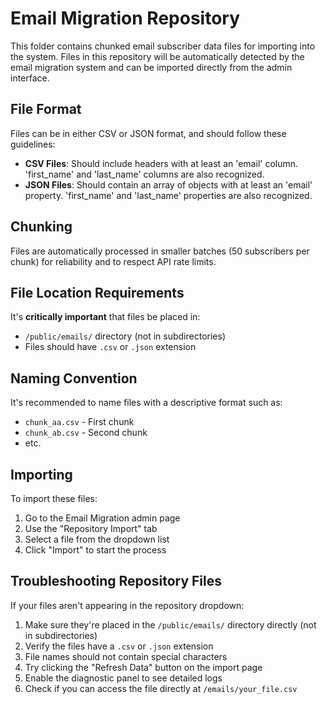 
# Email Migration Repository

This folder contains chunked email subscriber data files for importing into the system. 
Files in this repository will be automatically detected by the email migration system and can be imported directly from the admin interface.

## File Format

Files can be in either CSV or JSON format, and should follow these guidelines:

- **CSV Files**: Should include headers with at least an 'email' column. 'first_name' and 'last_name' columns are also recognized.
- **JSON Files**: Should contain an array of objects with at least an 'email' property. 'first_name' and 'last_name' properties are also recognized.

## Chunking

Files are automatically processed in smaller batches (50 subscribers per chunk) for reliability and to respect API rate limits.

## File Location Requirements

It's **critically important** that files be placed in:
- `/public/emails/` directory (not in subdirectories)
- Files should have `.csv` or `.json` extension 

## Naming Convention

It's recommended to name files with a descriptive format such as:
- `chunk_aa.csv` - First chunk
- `chunk_ab.csv` - Second chunk
- etc.

## Importing

To import these files:
1. Go to the Email Migration admin page
2. Use the "Repository Import" tab
3. Select a file from the dropdown list
4. Click "Import" to start the process

## Troubleshooting Repository Files

If your files aren't appearing in the repository dropdown:

1. Make sure they're placed in the `/public/emails/` directory directly (not in subdirectories)
2. Verify the files have a `.csv` or `.json` extension
3. File names should not contain special characters
4. Try clicking the "Refresh Data" button on the import page
5. Enable the diagnostic panel to see detailed logs
6. Check if you can access the file directly at `/emails/your_file.csv`
